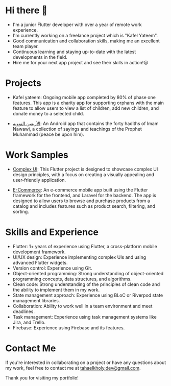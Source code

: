 # Hi there :wave:
* I'm a junior Flutter developer with over a year of remote work experience.
* I'm currently working on a freelance project which is "Kafel Yateem".
* Good communication and collaboration skills, making me an excellent team player.
* Continuous learning and staying up-to-date with the latest developments in the field.
* Hire me for your next app project and see their skills in action!:smiley:

# Projects
* Kafel yateem: Ongoing mobile app completed by 80% of phase one features. This app is a charity app for supporting orphans with the main feature to allow users to view a list of children, add new children, and donate money to a selected child.
  
* [الأربعين النوويه](https://play.google.com/store/apps/details?id=com.abdelaziz.taha.arba3nnawawia): An Android app that contains the forty hadiths of Imam Nawawi, a collection of sayings and teachings of the Prophet Muhammad (peace be upon him).

# Work Samples
* [Complex UI](https://github.com/taha-elkholy/complex_ui): This Flutter project is designed to showcase complex UI design principles, with a focus on creating a visually appealing and user-friendly application.

* [E-Commerce](https://github.com/gmgm60/e-commerce): An e-commerce mobile app built using the Flutter framework for the frontend, and Laravel for the backend. The app is designed to allow users to browse and purchase products from a catalog and includes features such as product search, filtering, and sorting.

# Skills and Experience 
* Flutter: 1+ years of experience using Flutter, a cross-platform mobile development framework.
* UI/UX design: Experience implementing complex UIs and using advanced Flutter widgets.
* Version control: Experience using Git.
* Object-oriented programming: Strong understanding of object-oriented programming concepts, data structures, and algorithms.
* Clean code: Strong understanding of the principles of clean code and the ability to implement them in my work.
* State management approach: Experience using BLoC or Riverpod state management libraries.
* Collaboration: Ability to work well in a team environment and meet deadlines.
* Task management: Experience using task management systems like Jira, and Trello.
* Firebase: Experience using Firebase and its features.

# Contact Me
If you're interested in collaborating on a project or have any questions about my work, feel free to contact me at tahaelkholy.dev@gmail.com.

Thank you for visiting my portfolio!

